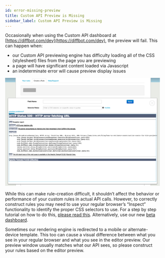 ```yaml
---
id: error-missing-preview
title: Custom API Preview is Missing
sidebar_label: Custom API Preview is Missing
---
```


Occasionally when using the Custom API dashboard at [https://diffbot.com/dev](https://diffbot.com/dev), the preview will fail. This can happen when:

- our Custom API previewing engine has difficulty loading all of the CSS (stylesheet) files from the page you are previewing
- a page will have significant content loaded via Javascript
- an indeterminate error will cause preview display issues

![A missing preview due to indeterminate error](/img/kreo1.png)

While this can make rule-creation difficult, it shouldn’t affect the behavior or performance of your custom rules in actual API calls. However, to correctly construct rules you may need to use your regular browser’s “Inspect” functionality to identify the proper CSS selectors to use. For a step by step tutorial on how to do this, [please read this](guides-manual-selectors). Alternatively, use our new [beta dashboard](tutorials-new-dashboard).

Sometimes our rendering engine is redirected to a mobile or alternate-device template. This too can cause a visual difference between what you see in your regular browser and what you see in the editor preview. Our preview window usually matches what our API sees, so please construct your rules based on the editor preview.
